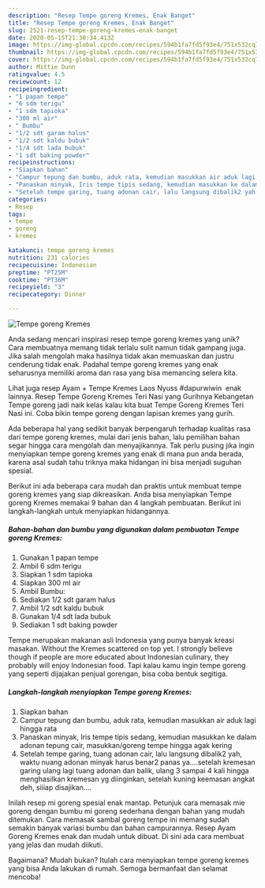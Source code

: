 ```yaml
---
description: "Resep Tempe goreng Kremes, Enak Banget"
title: "Resep Tempe goreng Kremes, Enak Banget"
slug: 2521-resep-tempe-goreng-kremes-enak-banget
date: 2020-05-15T21:30:34.413Z
image: https://img-global.cpcdn.com/recipes/594b1fa7fd5f93e4/751x532cq70/tempe-goreng-kremes-foto-resep-utama.jpg
thumbnail: https://img-global.cpcdn.com/recipes/594b1fa7fd5f93e4/751x532cq70/tempe-goreng-kremes-foto-resep-utama.jpg
cover: https://img-global.cpcdn.com/recipes/594b1fa7fd5f93e4/751x532cq70/tempe-goreng-kremes-foto-resep-utama.jpg
author: Mittie Dunn
ratingvalue: 4.5
reviewcount: 12
recipeingredient:
- "1 papan tempe"
- "6 sdm terigu"
- "1 sdm tapioka"
- "300 ml air"
- " Bumbu"
- "1/2 sdt garam halus"
- "1/2 sdt kaldu bubuk"
- "1/4 sdt lada bubuk"
- "1 sdt baking powder"
recipeinstructions:
- "Siapkan bahan"
- "Campur tepung dan bumbu, aduk rata, kemudian masukkan air aduk lagi hingga rata"
- "Panaskan minyak, Iris tempe tipis sedang, kemudian masukkan ke dalam adonan tepung cair, masukkan/goreng tempe hingga agak kering"
- "Setelah tempe garing, tuang adonan cair, lalu langsung dibalik2 yah, waktu nuang adonan minyak harus benar2 panas ya....setelah kremesan garing ulang lagi tuang adonan dan balik, ulang 3 sampai 4 kali hingga menghasilkan kremesan yg diinginkan, setelah kuning keemasan angkat deh, siiiap disajikan...."
categories:
- Resep
tags:
- tempe
- goreng
- kremes

katakunci: tempe goreng kremes 
nutrition: 231 calories
recipecuisine: Indonesian
preptime: "PT25M"
cooktime: "PT36M"
recipeyield: "3"
recipecategory: Dinner

---
```



![Tempe goreng Kremes](https://img-global.cpcdn.com/recipes/594b1fa7fd5f93e4/751x532cq70/tempe-goreng-kremes-foto-resep-utama.jpg)

Anda sedang mencari inspirasi resep tempe goreng kremes yang unik? Cara membuatnya memang tidak terlalu sulit namun tidak gampang juga. Jika salah mengolah maka hasilnya tidak akan memuaskan dan justru cenderung tidak enak. Padahal tempe goreng kremes yang enak seharusnya memiliki aroma dan rasa yang bisa memancing selera kita.

Lihat juga resep Ayam + Tempe Kremes Laos Nyuss #dapurwiwin ‍ enak lainnya. Resep Tempe Goreng Kremes Teri Nasi yang Gurihnya Kebangetan Tempe goreng jadi naik kelas kalau kita buat Tempe Goreng Kremes Teri Nasi ini. Coba bikin tempe goreng dengan lapisan kremes yang gurih.

Ada beberapa hal yang sedikit banyak berpengaruh terhadap kualitas rasa dari tempe goreng kremes, mulai dari jenis bahan, lalu pemilihan bahan segar hingga cara mengolah dan menyajikannya. Tak perlu pusing jika ingin menyiapkan tempe goreng kremes yang enak di mana pun anda berada, karena asal sudah tahu triknya maka hidangan ini bisa menjadi suguhan spesial.


Berikut ini ada beberapa cara mudah dan praktis untuk membuat tempe goreng kremes yang siap dikreasikan. Anda bisa menyiapkan Tempe goreng Kremes memakai 9 bahan dan 4 langkah pembuatan. Berikut ini langkah-langkah untuk menyiapkan hidangannya.

<!--inarticleads1-->

##### Bahan-bahan dan bumbu yang digunakan dalam pembuatan Tempe goreng Kremes:

1. Gunakan 1 papan tempe
1. Ambil 6 sdm terigu
1. Siapkan 1 sdm tapioka
1. Siapkan 300 ml air
1. Ambil  Bumbu:
1. Sediakan 1/2 sdt garam halus
1. Ambil 1/2 sdt kaldu bubuk
1. Gunakan 1/4 sdt lada bubuk
1. Sediakan 1 sdt baking powder


Tempe merupakan makanan asli Indonesia yang punya banyak kreasi masakan. Without the Kremes scattered on top yet. I strongly believe though if people are more educated about Indonesian culinary, they probably will enjoy Indonesian food. Tapi kalau kamu ingin tempe goreng yang seperti dijajakan penjual gorengan, bisa coba bentuk segitiga. 

<!--inarticleads2-->

##### Langkah-langkah menyiapkan Tempe goreng Kremes:

1. Siapkan bahan
1. Campur tepung dan bumbu, aduk rata, kemudian masukkan air aduk lagi hingga rata
1. Panaskan minyak, Iris tempe tipis sedang, kemudian masukkan ke dalam adonan tepung cair, masukkan/goreng tempe hingga agak kering
1. Setelah tempe garing, tuang adonan cair, lalu langsung dibalik2 yah, waktu nuang adonan minyak harus benar2 panas ya....setelah kremesan garing ulang lagi tuang adonan dan balik, ulang 3 sampai 4 kali hingga menghasilkan kremesan yg diinginkan, setelah kuning keemasan angkat deh, siiiap disajikan....


Inilah resep mi goreng spesial enak mantap. Petunjuk cara memasak mie goreng dengan bumbu mi goreng sederhana dengan bahan yang mudah ditemukan. Cara memasak sambal goreng tempe ini memang sudah semakin banyak variasi bumbu dan bahan campurannya. Resep Ayam Goreng Kremes enak dan mudah untuk dibuat. Di sini ada cara membuat yang jelas dan mudah diikuti. 

Bagaimana? Mudah bukan? Itulah cara menyiapkan tempe goreng kremes yang bisa Anda lakukan di rumah. Semoga bermanfaat dan selamat mencoba!
